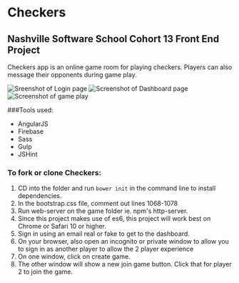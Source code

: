 # Checkers
## Nashville Software School Cohort 13 Front End Project

Checkers app is an online game room for playing checkers. Players can also message their opponents during game play. 

![Sreenshot of Login page](https://raw.githubusercontent.com/hannahhall/checkers/master/game/img/login.png)
![Screenshot of Dashboard page](https://raw.githubusercontent.com/hannahhall/checkers/master/game/img/dashboard.png)
![Screenshot of game play](https://raw.githubusercontent.com/hannahhall/checkers/master/game/img/gameplay.png)

###Tools used: 
* AngularJS
* Firebase
* Sass
* Gulp
* JSHint

### To fork or clone Checkers:
1. CD into the folder and run ```bower init``` in the command line to install dependencies.
2. In the bootstrap.css file, comment out lines 1068-1078
2. Run web-server on the game folder ie. npm's http-server.
3. Since this project makes use of es6, this project will work best on Chrome or Safari 10 or higher.
4. Sign in using an email real or fake to get to the dashboard.
5. On your browser, also open an incognito or private window to allow you to sign in as another player to allow the 2 player experience
6. On one window, click on create game. 
7. The other window will show a new join game button. Click that for player 2 to join the game.
